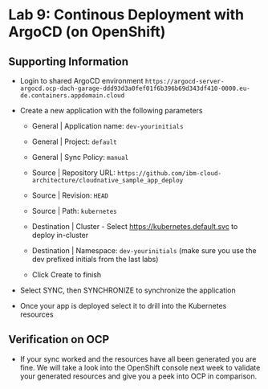 # Lab 9: Continous Deployment with ArgoCD (on OpenShift)

## Supporting Information

- Login to shared ArgoCD environment `https://argocd-server-argocd.ocp-dach-garage-ddd93d3a0fef01f6b396b69d343df410-0000.eu-de.containers.appdomain.cloud`

- Create a new application with the following parameters

  - General | Application name: `dev-yourinitials`
  - General | Project: `default`
  - General | Sync Policy: `manual`

  - Source | Repository URL: `https://github.com/ibm-cloud-architecture/cloudnative_sample_app_deploy`
  - Source | Revision: `HEAD`
  - Source | Path: `kubernetes`

  - Destination | Cluster - Select https://kubernetes.default.svc to deploy in-cluster
  - Destination | Namespace: `dev-yourinitials` (make sure you use the dev prefixed initials from the last labs)

  - Click Create to finish

- Select SYNC, then SYNCHRONIZE to synchronize the application
- Once your app is deployed select it to drill into the Kubernetes resources

## Verification on OCP

- If your sync worked and the resources have all been generated you are fine. We will take a look into the OpenShift console next week to validate your generated resources and give you a peek into OCP in comparison.
